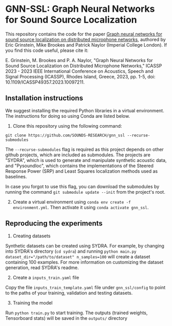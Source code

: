 # GNN-SSL: Graph Neural Networks for Sound Source Localization

This repository contains the code for the paper [Graph neural networks for sound source localization on distributed microphone networks](https://ieeexplore.ieee.org/abstract/document/10097211),
authored by Eric Grinstein, Mike Brookes and Patrick Naylor (Imperial College London). If you find this code useful, please cite it:

E. Grinstein, M. Brookes and P. A. Naylor, "Graph Neural Networks for Sound Source Localization on Distributed Microphone Networks," ICASSP 2023 - 2023 IEEE International Conference on Acoustics, Speech and Signal Processing (ICASSP), Rhodes Island, Greece, 2023, pp. 1-5, doi: 10.1109/ICASSP49357.2023.10097211.


## Installation instructions

We suggest installing the required Python libraries in a virtual environment.
The instructions for doing so using Conda are listed below.

1. Clone this repository using the following command: 

`git clone https://github.com/SOUNDS-RESEARCH/gnn_ssl --recurse-submodules`

The `--recurse-submodules` flag is required as this project depends on other github projects, which are included as submodules.
The projects are "SYDRA", which is used to generate and manipulate synthetic acoustic data, and "Pysoundloc", which contains the implementations
of the Steered Response Power (SRP) and Least Squares localization methods used as baselines.

In case you forgot to use this flag, you can download the submodules by running the command `git submodule update --init` from the project's root. 

2. Create a virtual environment using `conda env create -f environment.yml`. Then activate it using `conda activate gnn_ssl`.

## Reproducing the experiments

1. Creating datasets

Synthetic datasets can be created using SYDRA. For example, by changing into SYDRA's directory (`cd sydra`) and running `python main.py dataset_dir="/path/to/dataset" n_samples=100`
will create a dataset containing 100 examples. For more information on customizing the dataset generation, read SYDRA's readme.

2. Create a `inputs_train.yaml` file

Copy the file `inputs_train_template.yaml` file under `gnn_ssl/config` to point to the paths of your training, validation and testing datasets.

3. Training the model

Run `python train.py` to start training. The outputs (trained weights, Tensorboard stats) will be saved in the `outputs/` directory
